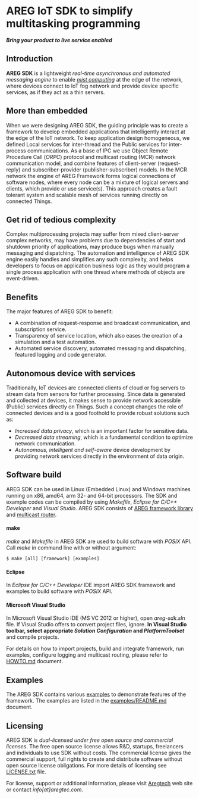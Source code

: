 # AREG IoT SDK to simplify multitasking programming

**_Bring your product to live service enabled_**


## Introduction

**AREG SDK** is a lightweight _real-time asynchronous and automated messaging engine_ to enable [_mist computing_](https://csrc.nist.gov/publications/detail/sp/500-325/final) at the edge of the network, where devices connect to IoT fog network and provide device specific services, as if they act as a thin servers.

## More than embedded

When we were designing AREG SDK, the guiding principle was to create a framework to develop embedded applications that intelligently interact at the edge of the IoT network. To keep application design homogeneous, we defined Local services for inter-thread and the Public services for inter-process communications. As a base of IPC we use Object Remote Procedure Call (_ORPC_) protocol and multicast routing (MCR) network communication model, and combine features of client-server (request-reply) and subscriber-provider (publisher-subscriber) models. In the MCR network the engine of AREG Framework forms logical connections of software nodes, where every node can be a mixture of logical servers and clients, which provide or use service(s). This approach creates a fault tolerant system and scalable mesh of services running directly on connected Things.


## Get rid of tedious complexity

Complex multiprocessing projects may suffer from mixed client-server complex networks, may have problems due to dependencies of start and shutdown priority of applications, may produce bugs when manually messaging and dispatching. The automation and intelligence of AREG SDK engine easily handles and simplifies any such complexity, and helps developers to focus on application business logic as they would program a single process application with one thread where methods of objects are event-driven.

## Benefits

The major features of AREG SDK to benefit:
* A combination of request-response and broadcast communication, and subscription service.
* Transparency of service location, which also eases the creation of a simulation and a test automation.
* Automated service discovery, automated messaging and dispatching, featured logging and code generator.


## Autonomous device with services

Traditionally, IoT devices are connected clients of cloud or fog servers to stream data from sensors for further processing. Since data is generated and collected at devices, it makes sense to provide network accessible (Public) services directly on Things. Such a concept changes the role of connected devices and is a good foothold to provide robust solutions such as:
* _Increased data privacy_, which is an important factor for sensitive data. 
* _Decreased data streaming_, which is a fundamental condition to optimize network communication. 
* _Autonomous, intelligent and self-aware_ device development by providing network services directly in the environment of data origin. 


## Software build

AREG SDK can be used in Linux (Embedded Linux) and Windows machines running on x86, amd64, arm 32- and 64-bit processors. The SDK and example codes can be compiled by using _Makefile_, _Eclipse for C/C++ Developer_ and _Visual Studio_. AREG SDK consists of [AREG framework library](./framework/areg/) and [multicast router](./framework/mcrouter).

#### make

_make_ and _Makefile_ in AREG SDK are used to build software with _POSIX_ API. Call _make_ in command line with or without argument:
```
$ make [all] [framework] [examples]
```
#### Eclipse
In _Eclipse for C/C++ Developer_ IDE import AREG SDK framework and examples to build software with _POSIX_ API.

#### Microsoft Visual Studio
In Microsoft Visual Studio IDE (MS VC 2012 or higher), open _areg-sdk.sln_ file. If Visual Studio offers to convert project files, ignore. **In Visual Studio toolbar, select appropriate _Solution Configuration_ and _PlatformToolset_** and compile projects.

For details on how to import projects, build and integrate framework, run examples, configure logging and multicast routing, please refer to [HOWTO.md](./docs/HOWTO.md) document.

## Examples

The AREG SDK contains various [examples](./examples/) to demonstrate features of the framework. The examples are listed in the [examples/README.md](./examples/README.md) document.


## Licensing
 
AREG SDK is _dual-licensed under free open source and commercial licenses_. The free open source license allows R&D, startups, freelancers and individuals to use SDK without costs. The commercial license gives the commercial support, full rights to create and distribute software without open source license obligations. For more details of licensing see [LICENSE.txt](./LICENSE.txt) file.
 
For license, support or additional information, please visit [Aregtech](https://www.aregtech.com/) web site or contact _info[at]aregtec.com_.
